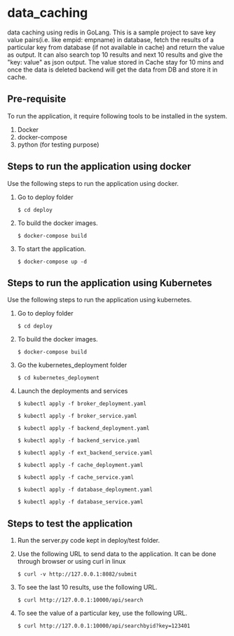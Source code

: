 # data_caching
data caching using redis in GoLang.
This is a sample project to save key value pairs(i.e. like empid: empname) in database, fetch the results of a particular key from database (if not available in cache) and return the value as output. It can also search top 10 results and next 10 results and give the "key: value" as json output. The value stored in Cache stay for 10 mins and once the data is deleted backend will get the data from DB and store it in cache.

## Pre-requisite

To run the application, it require following tools to be installed in the system.

1. Docker
2. docker-compose
2. python (for testing purpose)

## Steps to run the application using docker

Use the following steps to run the application using docker.

1. Go to deploy folder
   ```
   $ cd deploy
   ```

2. To build the docker images.
   ```
   $ docker-compose build
   ```

3. To start the application.
   ```
   $ docker-compose up -d
   ```

## Steps to run the application using Kubernetes

Use the following steps to run the application using kubernetes.
 
1. Go to deploy folder
   ```
   $ cd deploy
   ```

2. To build the docker images.
   ```
   $ docker-compose build
   ```

3. Go the kubernetes_deployment folder
   ```
   $ cd kubernetes_deployment
   ```

4. Launch the deployments and services
   ```
   $ kubectl apply -f broker_deployment.yaml
   ```

   ```
   $ kubectl apply -f broker_service.yaml
   ```

   ```
   $ kubectl apply -f backend_deployment.yaml
   ```

   ```
   $ kubectl apply -f backend_service.yaml
   ```

   ```
   $ kubectl apply -f ext_backend_service.yaml
   ```

   ```
   $ kubectl apply -f cache_deployment.yaml
   ```

   ```
   $ kubectl apply -f cache_service.yaml
   ```

   ```
   $ kubectl apply -f database_deployment.yaml
   ```

   ```
   $ kubectl apply -f database_service.yaml
   ```

## Steps to test the application

1. Run the server.py code kept in deploy/test folder.

2. Use the following URL to send data to the application. It can be done through browser or using curl in linux

   ```
   $ curl -v http://127.0.0.1:8082/submit
   ```

3. To see the last 10 results, use the following URL.

   ```
   $ curl http://127.0.0.1:10000/api/search
   ```

4. To see the value of a particular key, use the following URL.

   ```
   $ curl http://127.0.0.1:10000/api/searchbyid?key=123401
   ```
